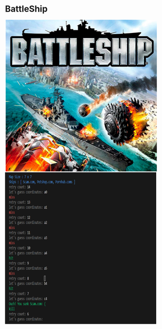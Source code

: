 # BattleShip
<div align="center">
<img src="https://github.com/caunhach/BattleShip/blob/main/battleship12-1648165141832.jpg" width="500" height="500">
</div>
<img src="https://github.com/caunhach/BattleShip/blob/main/scam.png" width="500" height=500">
